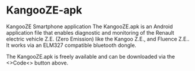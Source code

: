 # KangooZE-apk
KangooZE Smartphone application 
The KangooZE.apk is an Android application file that enables diagnostic and monitoring of the Renault electric vehicle Z.E. (Zero Emission) like the Kangoo Z.E., and Fluence Z.E..  It works via an ELM327 compatible bluetooth dongle.

The KangooZE.apk is freely available and can be downloaded via the <>Code<> button above.
